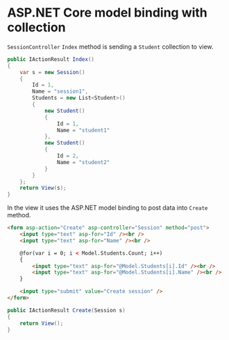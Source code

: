 # ASP.NET Core model binding with collection

`SessionController` `Index` method is sending a `Student` collection to view.

```csharp
public IActionResult Index()
{
    var s = new Session()
    {
        Id = 1,
        Name = "session1",
        Students = new List<Student>()
        {
            new Student()
            {
                Id = 1,
                Name = "student1"
            },
            new Student()
            {
                Id = 2,
                Name = "student2"
            }
        }
    };
    return View(s);
}
```

In the view it uses the ASP.NET model binding to post data into `Create` method.

```html
<form asp-action="Create" asp-controller="Session" method="post">
    <input type="text" asp-for="Id" /><br />
    <input type="text" asp-for="Name" /><br />

    @for(var i = 0; i < Model.Students.Count; i++)
    {
        <input type="text" asp-for="@Model.Students[i].Id" /><br />
        <input type="text" asp-for="@Model.Students[i].Name" /><br />
    }

    <input type="submit" value="Create session" />
</form>
```

```csharp
public IActionResult Create(Session s)
{
    return View();
}
```
